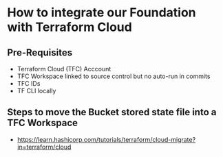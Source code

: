# How to integrate our Foundation with Terraform Cloud

## Pre-Requisites

- Terraform Cloud (TFC) Acccount
- TFC Workspace linked to source control but no auto-run in commits
- TFC IDs
- TF CLI locally

## Steps to move the Bucket stored state file into a TFC Workspace

- https://learn.hashicorp.com/tutorials/terraform/cloud-migrate?in=terraform/cloud